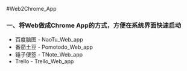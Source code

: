 #Web2Chrome_App

### 一、将Web做成Chrome App的方式，方便在系统界面快速启动

* 百度脑图  -  NaoTu_Web_app
* 番茄土豆 - Pomotodo_Web_app
* 锤子便签 - TNote_Web_app
* Trello - Trello_Web_app

